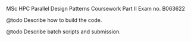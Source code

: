 MSc HPC
Parallel Design Patterns
Coursework Part II
Exam no. B063622

@todo Describe how to build the code.

@todo Describe batch scripts and submission.